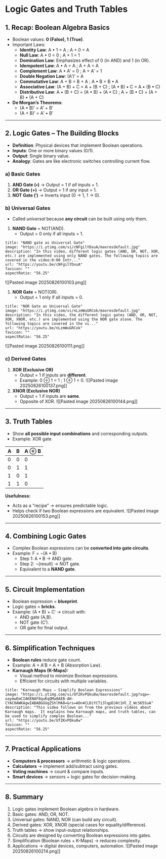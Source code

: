 # Logic Gates and Truth Tables

## 1. Recap: Boolean Algebra Basics

- Boolean values: **0 (False), 1 (True)**.
- Important Laws:
    - **Identity Law**: A • 1 = A ; A + 0 = A
    - **Null Law**: A • 0 = 0 ; A + 1 = 1
    - **Domination Law**: Emphasizes effect of 0 (in AND) and 1 (in OR).
    - **Idempotent Law**: A • A = A ; A + A = A
    - **Complement Law**: A • A′ = 0 ; A + A′ = 1
    - **Double Negation Law**: (A′)′ = A
    - **Commutative Law**: A + B = B + A ; A • B = B • A
    - **Associative Law**: (A + B) + C = A + (B + C) ; (A • B) • C = A • (B • C)
    - **Distributive Law**: A • (B + C) = (A • B) + (A • C) ; A + (B • C) = (A + B) • (A + C)
- **De Morgan’s Theorems**:
    - (A • B)′ = A′ + B′
    - (A + B)′ = A′ • B′

---

## 2. Logic Gates – The Building Blocks

- **Definition**: Physical devices that implement Boolean operations.
- **Inputs**: One or more binary values (0/1).
- **Output**: Single binary value.
- **Analogy**: Gates are like electronic switches controlling current flow.

### a) Basic Gates

1. **AND Gate (•)** → Output = 1 if _all_ inputs = 1.
2. **OR Gate (+)** → Output = 1 if _any_ input = 1.
3. **NOT Gate (′)** → Inverts input (0 → 1, 1 → 0).

### b) Universal Gates

- Called _universal_ because **any circuit** can be built using only them.

1. **NAND Gate** = NOT(AND).
    - Output = 0 only if all inputs = 1.
```embed
title: "NAND gate as Universal Gate"
image: "https://i.ytimg.com/vi/cNFgilYDxuA/maxresdefault.jpg"
description: "In this video, different logic gates (AND, OR, NOT, XOR, etc.) are implemented using only NAND gates. The following topics are covered in the video:0:00 Intr..."
url: "https://youtu.be/cNFgilYDxuA"
favicon: ""
aspectRatio: "56.25"
```
![[Pasted image 20250826100103.png]]
1. **NOR Gate** = NOT(OR).
    - Output = 1 only if all inputs = 0.
```embed
title: "NOR Gate as Universal Gate"
image: "https://i.ytimg.com/vi/nLzmWuGRCok/maxresdefault.jpg"
description: "In this video, the different logic gates (AND, OR, NOT, XOR, XNOR, etc.) are implemented using the NOR gate alone. The following topics are covered in the vi..."
url: "https://youtu.be/nLzmWuGRCok"
favicon: ""
aspectRatio: "56.25"
```

![[Pasted image 20250826100111.png]]

### c) Derived Gates

1. **XOR (Exclusive OR)**
    - Output = 1 if inputs are **different**.
    - Example: 0 ⊕ 1 = 1 ; 1 ⊕ 1 = 0.
![[Pasted image 20250826100137.png]]
2. **XNOR (Exclusive NOR)**
    - Output = 1 if inputs are **same**.
    - Opposite of XOR.
![[Pasted image 20250826100144.png]]

---

## 3. Truth Tables

- Show **all possible input combinations** and corresponding outputs.
- Example: XOR gate

| A   | B   | A ⊕ B |
| --- | --- | ----- |
| 0   | 0   | 0     |
| 0   | 1   | 1     |
| 1   | 0   | 1     |
| 1   | 1   | 0     |

**Usefulness:**

- Acts as a “recipe” → ensures predictable logic.
- Helps check if two Boolean expressions are equivalent.
![[Pasted image 20250826100153.png]]
---

## 4. Combining Logic Gates

- Complex Boolean expressions can be **converted into gate circuits**.
- Example: F = ¬(A • B)
    - Step 1: A • B → AND gate.
    - Step 2: ¬(result) → NOT gate.
    - Equivalent to a **NAND gate**.

---

## 5. Circuit Implementation

- Boolean expression = **blueprint**.
- Logic gates = **bricks**.
- Example: (A • B) + C′ → circuit with:
    - AND gate (A,B).
    - NOT gate (C′).
    - OR gate for final output.

---

## 6. Simplification Techniques

- **Boolean rules** reduce gate count.
- Example: A + A′B = A + B (Absorption Law).
- **Karnaugh Maps (K-Maps):**
    - Visual method to minimize Boolean expressions.
    - Efficient for circuits with multiple variables.
```embed
title: "Karnaugh Maps – Simplify Boolean Expressions"
image: "https://i.ytimg.com/vi/UfZKvPQku8w/maxresdefault.jpg?sqp=-oaymwEmCIAKENAF8quKqQMa8AEB-AH-CYAC0AWKAgwIABABGGUgZShlMA8=&rs=AOn4CLDiYCTi3lqpDJAt1Hl_Z_WcSK5SuA"
description: "This video follows on from the previous videos about Karnaugh maps.  It explains how Karnaugh maps, and truth tables, can be used to simplify complex Boolean..."
url: "https://youtu.be/UfZKvPQku8w"
favicon: ""
aspectRatio: "56.25"
```

---

## 7. Practical Applications

- **Computers & processors** → arithmetic & logic operations.
- **Calculators** → implement add/subtract using gates.
- **Voting machines** → count & compare inputs.
- **Smart devices** → sensors + logic gates for decision-making.

---

## 8. Summary

1. Logic gates implement Boolean algebra in hardware.
2. Basic gates: AND, OR, NOT.
3. Universal gates: NAND, NOR (can build any circuit).
4. Derived gates: XOR, XNOR (special cases for equality/difference).
5. Truth tables → show input-output relationships.
6. Circuits are designed by converting Boolean expressions into gates.
7. Simplification (Boolean rules + K-Maps) → reduces complexity.
8. Applications → digital devices, computers, automation.
![[Pasted image 20250826100214.png]]